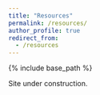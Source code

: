 ```yaml
---
title: "Resources"
permalink: /resources/
author_profile: true
redirect_from:
  - /resources
---
```


{% include base_path %}

Site under construction.
